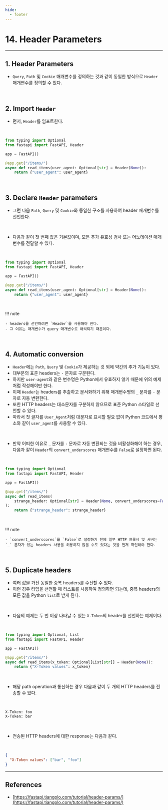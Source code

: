 ```yaml
---
hide:
  - footer
---
```


# 14. Header Parameters

---

## 1. Header Parameters

- `Query`, `Path` 및 `Cookie` 매개변수를 정의하는 것과 같이 동일한 방식으로 `Header` 매개변수를 정의할 수 있다.

<br/>

## 2. Import `Header`

- 먼저, `Header`를 임포트한다.

<br/>

```python
from typing import Optional
from fastapi import FastAPI, Header

app = FastAPI()

@app.get("/items/")
async def read_items(user_agent: Optional[str] = Header(None)):
    return {"user_agent": user_agent}
```

<br/>

## 3. Declare `Header` parameters

- 그런 다음 `Path`, `Query` 및 `Cookie`와 동일한 구조를 사용하여 header 매개변수를 선언한다.

<br/>

- 다음과 같이 첫 번째 값은 기본값이며, 모든 추가 유효성 검사 또는 어노테이션 매개변수를 전달할 수 있다.

<br/>

```python
from typing import Optional
from fastapi import FastAPI, Header

app = FastAPI()

@app.get("/items/")
async def read_items(user_agent: Optional[str] = Header(None)):
    return {"user_agent": user_agent}
```

<br/>

!!! note

    - headers를 선언하려면 `Header`를 사용해야 한다.
    - 그 이유는 매개변수가 query 매개변수로 해석되기 때문이다.

<br/>

## 4. Automatic conversion

- `Header`에는 `Path`, `Query` 및 `Cookie`가 제공하는 것 외에 약간의 추가 기능이 있다.
- 대부분의 표준 headers는 `-` 문자로 구분된다.
- 하지만 `user-agent`와 같은 변수명은 Python에서 유효하지 않기 때문에 위의 예제처럼 작성해야만 한다.
- 이때 `Header`는 headers를 추출하고 문서화하기 위해 매개변수명의 `_` 문자를 `-` 문자로 자동 변환한다.
- 또한 HTTP headers는 대소문자를 구분하지 않으므로 표준 Python 스타일로 선언할 수 있다.
- 따라서 첫 글자를 `User_Agent`처럼 대문자로 표시할 필요 없이 Python 코드에서 평소와 같이 `user_agent`를 사용할 수 있다.

<br/>

- 만약 어떠한 이유로 `_` 문자를 `-` 문자로 자동 변환되는 것을 비활성화해야 하는 경우, 다음과 같이 `Header`의 `convert_underscores` 매개변수를 `False`로 설정하면 된다.

<br/>

```python
from typing import Optional
from fastapi import FastAPI, Header

app = FastAPI()

@app.get("/items/")
async def read_items(
    strange_header: Optional[str] = Header(None, convert_underscores=False)
):
    return {"strange_header": strange_header}
```

<br/>

!!! note

    - `convert_underscores`를 `False`로 설정하기 전에 일부 HTTP 프록시 및 서버는 `_` 문자가 있는 headers 사용을 허용하지 않을 수도 있다는 것을 먼저 확인해야 한다.

<br/>

## 5. Duplicate headers

- 여러 값을 가진 동일한 중복 headers를 수신할 수 있다.
- 이런 경우 타입을 선언할 때 리스트를 사용하여 정의하면 되는데, 중복 headers의 모든 값을 Python `list`로 받게 된다.

<br/>

- 다음의 예제는 두 번 이상 나타날 수 있는 `X-Token`의 header를 선언하는 예제이다.

<br/>

```python
from typing import Optional, List
from fastapi import FastAPI, Header

app = FastAPI()

@app.get("/items/")
async def read_items(x_token: Optional[List[str]] = Header(None)):
    return {"X-Token values": x_token}
```

<br/>

- 해당 path operation과 통신하는 경우 다음과 같이 두 개의 HTTP headers를 전송할 수 있다.

<br/>

```
X-Token: foo
X-Token: bar
```

<br/>

- 전송된 HTTP headers에 대한 response는 다음과 같다.

<br/>

```json
{
  "X-Token values": ["bar", "foo"]
}
```

---

## References

- [https://fastapi.tiangolo.com/tutorial/header-params/](https://fastapi.tiangolo.com/tutorial/header-params/)
